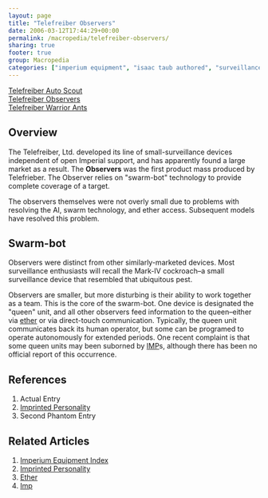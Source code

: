 ```yaml
---
layout: page
title: "Telefreiber Observers"
date: 2006-03-12T17:44:29+00:00
permalink: /macropedia/telefreiber-observers/
sharing: true
footer: true
group: Macropedia
categories: ["imperium equipment", "isaac taub authored", "surveillance equipment"]
---
```


<div class='row'>
	<div class='col-md-4'><a href='/macropedia/telefreiber-auto-scout'>Telefreiber Auto Scout</a></div>
	<div class='col-md-4'><a href='/macropedia/telefreiber-observers'>Telefreiber Observers</a></div>
	<div class='col-md-4'><a href='/macropedia/telefreiber-warrior-ants'>Telefreiber Warrior Ants</a></div>
</div>


## Overview

The Telefreiber, Ltd. developed its line of small-surveillance devices independent of open Imperial support, and has apparently found a large market as a result. The **Observers** was the first product mass produced by Telefrieber. The Observer relies on "swarm-bot" technology to provide complete coverage of a target.

The observers themselves were not overly small due to problems with resolving the AI, swarm technology, and ether access. Subsequent models have resolved this problem.

## Swarm-bot

Observers were distinct from other similarly-marketed devices. Most surveillance enthusiasts will recall the Mark-IV cockroach&ndash;a small surveillance device that resembled that ubiquitous pest.

Observers are smaller, but more disturbing is their ability to work together as a team. This is the core of the swarm-bot. One device is designated the "queen" unit, and all other observers feed information to the queen&ndash;either via [ether](/macropedia/ether) or via direct-touch communication. Typically, the queen unit communicates back its human operator, but some can be programed to operate autonomously for extended periods. One recent complaint is that some queen units may been suborned by [IMP](/macropedia/imprinted-personality)s, although there has been no official report of this occurrence.

## References
1. Actual Entry
1. [Imprinted Personality](/macropedia/imprinted-personality)
1. Second Phantom Entry

## Related Articles

1. [Imperium Equipment Index](/macropedia/imperium-equipment-index)
2. [Imprinted Personality](/macropedia/imprinted-personality)
3. [Ether](/macropedia/ether)
4. [Imp](/macropedia/imprinted-personality)



  
